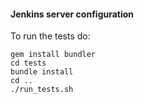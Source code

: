 #### Jenkins server configuration

To run the tests do: 

```
gem install bundler
cd tests
bundle install
cd ..
./run_tests.sh
```



